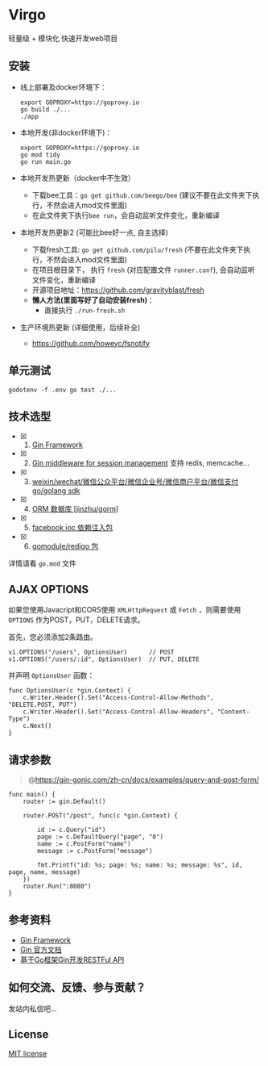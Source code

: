 # Virgo

轻量级 + 模块化 快速开发web项目

## 安装

- 线上部署及docker环境下：
    ```
    export GOPROXY=https://goproxy.io
    go build ./...
    ./app
    ```
- 本地开发(非docker环境下)：
    ```
    export GOPROXY=https://goproxy.io
    go mod tidy
    go run main.go
    ```
- 本地开发热更新（docker中不生效）

    - 下载bee工具：`go get github.com/beego/bee` (建议不要在此文件夹下执行，不然会进入mod文件里面)
    - 在此文件夹下执行`bee run`，会自动监听文件变化，重新编译

- 本地开发热更新2 (可能比bee好一点, 自主选择)
    - 下载fresh工具: `go get github.com/pilu/fresh` (不要在此文件夹下执行，不然会进入mod文件里面)
    - 在项目根目录下， 执行 `fresh` (对应配置文件 `runner.conf`), 会自动监听文件变化，重新编译
    - 开源项目地址：https://github.com/gravityblast/fresh
    - **懒人方法(里面写好了自动安装fresh)**：
        - 直接执行 `./run-fresh.sh`    

- 生产环境热更新 (详细使用，后续补全)

    - https://github.com/howeyc/fsnotify

## 单元测试

```
godotenv -f .env go test ./...
```

## 技术选型

- [x] 1. [Gin Framework](https://github.com/gin-gonic/gin)
- [x] 2. [Gin middleware for session management](https://github.com/gin-contrib/sessions) 支持 redis, memcache...
- [x] 3. [weixin/wechat/微信公众平台/微信企业号/微信商户平台/微信支付 go/golang sdk](https://github.com/chanxuehong/wechat)
- [x] 4. [ORM 数据库 [jinzhu/gorm]](https://github.com/jinzhu/gorm)
- [x] 5. [facebook ioc 依赖注入包](https://github.com/facebookarchive/inject)
- [x] 6. [gomodule/redigo 包](https://github.com/gomodule/redigo)

详情请看 `go.mod` 文件

## AJAX OPTIONS

如果您使用Javacript和CORS使用 `XMLHttpRequest` 或 `Fetch` ，则需要使用 `OPTIONS` 作为POST，PUT，DELETE请求。

首先，您必须添加2条路由。

```
v1.OPTIONS("/users", OptionsUser)      // POST
v1.OPTIONS("/users/:id", OptionsUser)  // PUT, DELETE
```

并声明 `OptionsUser` 函数：

```
func OptionsUser(c *gin.Context) {
    c.Writer.Header().Set("Access-Control-Allow-Methods", "DELETE,POST, PUT")
    c.Writer.Header().Set("Access-Control-Allow-Headers", "Content-Type")
    c.Next()
}
```

## 请求参数

> @https://gin-gonic.com/zh-cn/docs/examples/query-and-post-form/

```
func main() {
	router := gin.Default()

	router.POST("/post", func(c *gin.Context) {

		id := c.Query("id")
		page := c.DefaultQuery("page", "0")
		name := c.PostForm("name")
		message := c.PostForm("message")

		fmt.Printf("id: %s; page: %s; name: %s; message: %s", id, page, name, message)
	})
	router.Run(":8080")
}
```

## 参考资料

- [Gin Framework](https://github.com/gin-gonic/gin)
- [Gin 官方文档](https://gin-gonic.com/zh-cn/docs/)
- [基于Go框架Gin开发RESTFul API](http://www.jyguagua.com/?p=3038)

## 如何交流、反馈、参与贡献？

发站内私信吧...

## License

[MIT license](http://opensource.org/licenses/MIT)